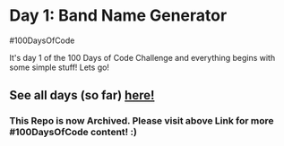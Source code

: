 # Day 1: Band Name Generator
#100DaysOfCode

It's day 1 of the 100 Days of Code Challenge and everything begins with some simple stuff! Lets go! 

## See all days (so far) [here!](https://github.com/Ma-Ko-dev/100DaysOfCode)

### This Repo is now Archived. Please visit above Link for more #100DaysOfCode content! :)
